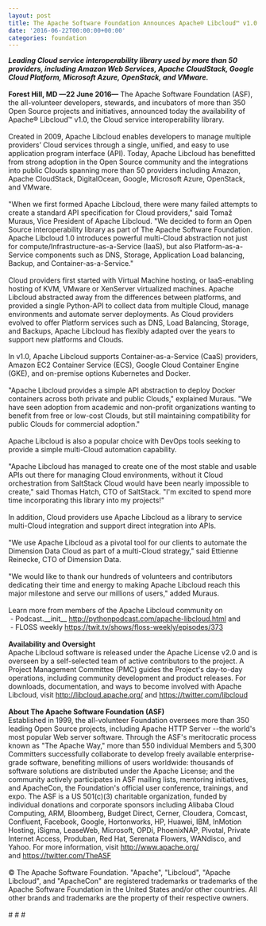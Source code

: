 ```yaml
---
layout: post
title: The Apache Software Foundation Announces Apache® Libcloud™ v1.0
date: '2016-06-22T00:00:00+00:00'
categories: foundation
---
```

<div><b><i>Leading Cloud service interoperability library used by more than 50 providers, including Amazon Web Services, Apache CloudStack, Google Cloud Platform, Microsoft Azure, OpenStack, and VMware.</i></b></div> 
  <div><br /></div> 
  <div><b>Forest Hill, MD —22 June 2016—</b> The Apache Software Foundation (ASF), the all-volunteer developers, stewards, and incubators of more than 350 Open Source projects and initiatives, announced today the availability of Apache® Libcloud™ v1.0, the Cloud service interoperability library.</div> 
  <div><br /></div> 
  <div>Created in 2009, Apache Libcloud enables developers to manage multiple providers’ Cloud services through a single, unified, and easy to use application program interface (API). Today, Apache Libcloud has benefitted from strong adoption in the Open Source community and the integrations into public Clouds spanning more than 50 providers including Amazon, Apache CloudStack, DigitalOcean, Google, Microsoft Azure, OpenStack, and VMware.</div> 
  <div><br /></div> 
  <div>&quot;When we first formed Apache Libcloud, there were many failed attempts to create a standard API specification for Cloud providers,&quot; said Tomaž Muraus, Vice President of Apache Libcloud. &quot;We decided to form an Open Source interoperability library as part of The Apache Software Foundation. Apache Libcloud 1.0 introduces powerful multi-Cloud abstraction not just for compute/Infrastructure-as-a-Service (IaaS), but also Platform-as-a-Service components such as DNS, Storage, Application Load balancing, Backup, and Container-as-a-Service.&quot;</div> 
  <div><br /></div> 
  <div>Cloud providers first started with Virtual Machine hosting, or IaaS-enabling hosting of KVM, VMware or XenServer virtualized machines. Apache Libcloud abstracted away from the differences between platforms, and provided a single Python-API to collect data from multiple Cloud, manage environments and automate server deployments. As Cloud providers evolved to offer Platform services such as DNS, Load Balancing, Storage, and Backups, Apache Libcloud has flexibly adapted over the years to support new platforms and Clouds.</div> 
  <div><br /></div> 
  <div>In v1.0, Apache Libcloud supports Container-as-a-Service (CaaS) providers, Amazon EC2 Container Service (ECS), Google Cloud Container Engine (GKE), and on-premise options Kubernetes and Docker.&nbsp;</div> 
  <div><br /></div> 
  <div>&quot;Apache Libcloud provides a simple API abstraction to deploy Docker containers across both private and public Clouds,&quot; explained Muraus. &quot;We have seen adoption from academic and non-profit organizations wanting to benefit from free or low-cost Clouds, but still maintaining compatibility for public Clouds for commercial adoption.&quot;</div> 
  <div><br /></div> 
  <div>Apache Libcloud is also a popular choice with DevOps tools seeking to provide a simple multi-Cloud automation capability.</div> 
  <div><br /></div> 
  <div>&quot;Apache Libcloud has managed to create one of the most stable and usable APIs out there for managing Cloud environments, without it Cloud orchestration from SaltStack Cloud would have been nearly impossible to create,&quot; said Thomas Hatch, CTO of SaltStack. &quot;I'm excited to spend more time incorporating this library into my projects!&quot;</div> 
  <div><br /></div> 
  <div>In addition, Cloud providers use Apache Libcloud as a library to service multi-Cloud integration and support direct integration into APIs.&nbsp;</div> 
  <div><br /></div> 
  <div>&quot;We use Apache Libcloud as a pivotal tool for our clients to automate the Dimension Data Cloud as part of a multi-Cloud strategy,&quot; said Ettienne Reinecke, CTO of Dimension Data.&nbsp;</div> 
  <div><br /></div> 
  <div>&quot;We would like to thank our hundreds of volunteers and contributors dedicating their time and energy to making Apache Libcloud reach this major milestone and serve our millions of users,&quot; added Muraus.</div> 
  <div><br /></div> 
  <div>Learn more from members of the Apache Libcloud community on&nbsp;</div> 
  <div>&nbsp;- Podcast.__init__ <a href="http://pythonpodcast.com/apache-libcloud.html">http://pythonpodcast.com/apache-libcloud.html</a> and&nbsp;</div> 
  <div>&nbsp;- FLOSS weekly <a href="https://twit.tv/shows/floss-weekly/episodes/373">https://twit.tv/shows/floss-weekly/episodes/373</a></div> 
  <div><br /></div> 
  <div><b>Availability and Oversight</b></div> 
  <div>Apache Libcloud software is released under the Apache License v2.0 and is overseen by a self-selected team of active contributors to the project. A Project Management Committee (PMC) guides the Project's day-to-day operations, including community development and product releases. For downloads, documentation, and ways to become involved with Apache Libcloud, visit <a href="http://libcloud.apache.org/">http://libcloud.apache.org/</a> and <a href="https://twitter.com/libcloud">https://twitter.com/libcloud</a></div> 
  <div><br /></div> 
  <div><b>About The Apache Software Foundation (ASF)</b></div> 
  <div>Established in 1999, the all-volunteer Foundation oversees more than 350 leading Open Source projects, including Apache HTTP Server --the world's most popular Web server software. Through the ASF's meritocratic process known as &quot;The Apache Way,&quot; more than 550 individual Members and 5,300 Committers successfully collaborate to develop freely available enterprise-grade software, benefiting millions of users worldwide: thousands of software solutions are distributed under the Apache License; and the community actively participates in ASF mailing lists, mentoring initiatives, and ApacheCon, the Foundation's official user conference, trainings, and expo. The ASF is a US 501(c)(3) charitable organization, funded by individual donations and corporate sponsors including Alibaba Cloud Computing, ARM, Bloomberg, Budget Direct, Cerner, Cloudera, Comcast, Confluent, Facebook, Google, Hortonworks, HP, Huawei, IBM, InMotion Hosting, iSigma, LeaseWeb, Microsoft, OPDi, PhoenixNAP, Pivotal, Private Internet Access, Produban, Red Hat, Serenata Flowers, WANdisco, and Yahoo. For more information, visit <a href="http://www.apache.org/">http://www.apache.org/</a> and&nbsp;<a href="https://twitter.com/TheASF">https://twitter.com/TheASF</a></div> 
  <div><br /></div> 
  <div>© The Apache Software Foundation. &quot;Apache&quot;, &quot;Libcloud&quot;, &quot;Apache Libcloud&quot;, and &quot;ApacheCon&quot; are registered trademarks or trademarks of the Apache Software Foundation in the United States and/or other countries. All other brands and trademarks are the property of their respective owners.</div> 
  <div><br /></div> 
  <div># # #</div> 
  <div><br /></div>
